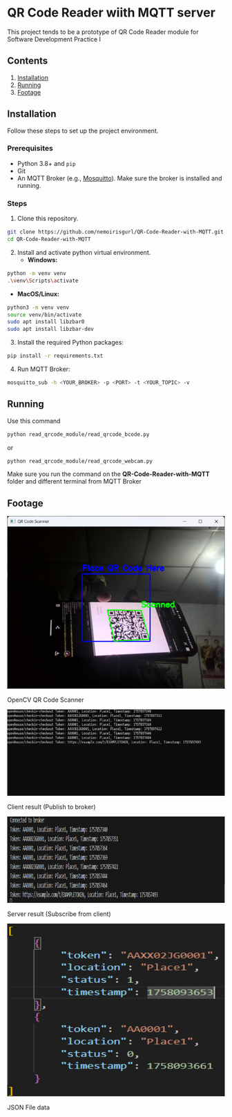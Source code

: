 # QR Code Reader wiith MQTT server
This project tends to be a prototype of QR Code Reader module for Software Development Practice I
## Contents
1. [Installation](#installation)
2. [Running](#running)
3. [Footage](#footage)

## Installation
Follow these steps to set up the project environment.

### Prerequisites
* Python 3.8+ and `pip`
* Git
* An MQTT Broker (e.g., [Mosquitto](https://mosquitto.org/download/)). Make sure the broker is installed and running.

### Steps
1. Clone this repository.
```bash
git clone https://github.com/nemoirisgurl/QR-Code-Reader-with-MQTT.git
cd QR-Code-Reader-with-MQTT
```
2. Install and activate python virtual environment.
   * **Windows:**
```bash
python -m venv venv
.\venv\Scripts\activate
```
   * **MacOS/Linux:**
```bash
python3 -m venv venv
source venv/bin/activate
sudo apt install libzbar0
sudo apt install libzbar-dev
```

3.  Install the required Python packages:
```bash
pip install -r requirements.txt
```

4. Run MQTT Broker:
```bash
mosquitto_sub -h <YOUR_BROKER> -p <PORT> -t <YOUR_TOPIC> -v
```

## Running
Use this command
```bash
python read_qrcode_module/read_qrcode_bcode.py
```
or
```bash
python read_qrcode_module/read_qrcode_webcam.py
```
Make sure you run the command on the **QR-Code-Reader-with-MQTT** folder and different terminal from MQTT Broker
## Footage

<img src="src/cv2screen.png" alt="OpenCV QR Code Scanner" width="600" height="400"/>  

OpenCV QR Code Scanner 

<img src="src/publisher.png" alt="Client result (Publish to broker)" width="600" height="200"/>

Client result (Publish to broker)

<img src="src/subscriber.png" alt="Server result (Subscribe from client)" width="600" height="200"/>

Server result (Subscribe from client)

<img src="src/json_output.png" alt="JSON File data" width="600" height="400"/>

JSON File data
